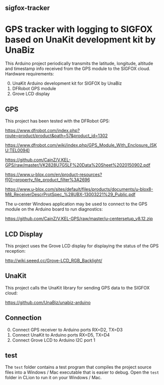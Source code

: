 ## sigfox-tracker
# GPS tracker with logging to SIGFOX based on UnaKit development kit by UnaBiz

This Arduino project periodically transmits the latitude, longitude, altitude and timestamp
info received from the GPS module to the SIGFOX cloud. Hardware requirements:

0. UnaKit Arduino development kit for SIGFOX by UnaBiz
0. DFRobot GPS module
0. Grove LCD display

## GPS

This project has been tested with the DFRobot GPS:

https://www.dfrobot.com/index.php?route=product/product&path=57&product_id=1302

https://www.dfrobot.com/wiki/index.php/GPS_Module_With_Enclosure_(SKU:TEL0094)

https://github.com/CainZ/V.KEL-GPS/raw/master/VK2828U7G5LF%20Data%20Sheet%2020150902.pdf

https://www.u-blox.com/en/product-resources?f[0]=property_file_product_filter%3A2696

https://www.u-blox.com/sites/default/files/products/documents/u-blox8-M8_ReceiverDescrProtSpec_%28UBX-13003221%29_Public.pdf

The u-center Windows application may be used to connect to the GPS module on
the Arduino board to run diagnostics:

https://github.com/CainZ/V.KEL-GPS/raw/master/u-centersetup_v8.12.zip

## LCD Display

This project uses the Grove LCD display for displaying the status of the GPS reception:

http://wiki.seeed.cc/Grove-LCD_RGB_Backlight/

## UnaKit

This project calls the UnaKit library for sending GPS data to the SIGFOX cloud:

https://github.com/UnaBiz/unabiz-arduino

## Connection

0. Connect GPS receiver to Arduino ports RX=D2, TX=D3
0. Connect UnaKit to Arduino ports RX=D5, TX=D4
0. Connect Grove LCD to Arduino I2C port 1

## test

The `test` folder contains a test program that compiles the project source files
into a Windows / Mac executable that is easier to debug.  Open the `test` folder
in CLion to run it on your Windows / Mac.

